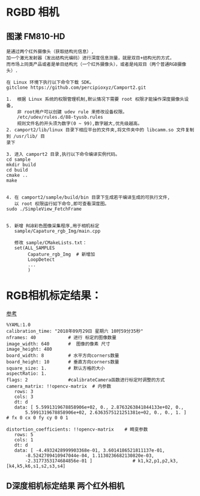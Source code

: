# RGBD 相机
## 图漾 FM810-HD
    是通过两个红外摄像头（获取结构光信息）,
    加一个激光发射器（发出结构光编码）进行深度信息测量，就是双目+结构光的方式，
    而市场上同类产品或者是单目结构光（一个红外摄像头），或者是纯双目（两个普通RGB摄像头）.
    
    在 Linux 环境下执行以下命令下载 SDK。
    gitclone https://github.com/percipioxyz/Camport2.git

    1.  根据 Linux 系统的权限管理机制,默认情况下需要 root 权限才能操作深度摄像头设备,
        非 root用户可以创建 udev rule 来修改设备权限。
        /etc/udev/rules.d/88-tyusb.rules
        规则文件名的开头须为数字(0 ~ 99),数字越大,优先级越高。
    2. camport2/lib/linux 目录下相应平台的文件夹,将文件夹中的 libcamm.so 文件复制到 /usr/lib/ 目
    录下

    3. 进入 camport2 目录,执行以下命令编译实例代码。
    cd sample
    mkdir build
    cd build
    cmake ..
    make


    4. 在 camport2/sample/build/bin 目录下生成若干编译生成的可执行文件,
       以 root 权限运行如下命令,即可查看深度图。
    sudo ./SimpleView_FetchFrame
    
    
    5. 新增 RGB彩色图像采集程序,用于相机标定
       sample/Capature_rgb_Img/main.cpp
       
       修改 sample/CMakeLists.txt：
       set(ALL_SAMPLES
            Capature_rgb_Img  # 新增加
            LoopDetect
            ...
            )

# RGB相机标定结果：
[参考](https://blog.csdn.net/qingsong1001/article/details/81779236)

    %YAML:1.0
    calibration_time: "2018年09月29日 星期六 10时59分35秒"
    nframes: 40            # 进行 标定的图像数量
    image_width: 640       #  图像的像素 尺寸
    image_height: 480
    board_width: 8         # 水平方向corners数量 
    board_height: 10       # 垂直方向corners数量
    square_size: 1.        # 默认方格的大小
    aspectRatio: 1.
    flags: 2               #calibrateCamera函数进行标定时调整的方式
    camera_matrix: !!opencv-matrix  # 内参数
       rows: 3
       cols: 3
       dt: d
       data: [ 5.5991319678858906e+02, 0., 2.8763263841844133e+02, 0.,
           5.5991319678858906e+02, 2.6363575121251381e+02, 0., 0., 1. ]   # fx 0 cx 0 fy cy 0 0 1

    distortion_coefficients: !!opencv-matrix    # 畸变参数
       rows: 5
       cols: 1
       dt: d
       data: [ -4.4932428999903368e-01, 3.6014186521811137e-01,
           -8.5242709410947044e-04, 1.1130236682130820e-03,
           -2.3177353174684856e-01 ]               # k1,k2,p1,p2,k3,[k4,k5,k6,s1,s2,s3,s4]
           
## D深度相机标定结果 两个红外相机 
    
    
    
       
